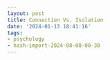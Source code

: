```yaml
---
layout: post
title: Connection Vs. Isolation
date: '2024-01-13 18:41:16'
tags:
- psychology
- hash-import-2024-08-08-00-38
---
```


